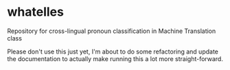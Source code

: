 # whatelles
Repository for cross-lingual pronoun classification in Machine Translation class

Please don't use this just yet, I'm about to do some refactoring and update the documentation to actually make running this a lot more straight-forward.
